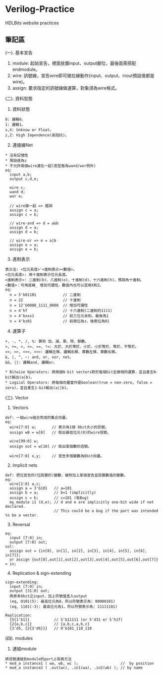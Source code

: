 # Verilog-Practice
HDLBits website practices

## 筆記區
(一). 基本宣告
  1. module: 起始宣告，裡面放置input、output腳位，最後面需搭配endmodule。
  2. wire: 訊號線，宣告wire即可做拉線動作(input、output、inout預設值都是wire)。
  3. assign: 要求指定的訊號線做運算，對象須為wire格式。


(二). 資料型態
  1. 資料狀態
    
    0: 邏輯0。
    1: 邏輯1。
    x,X: Unknow or Float。
    z,Z: High Impendence(高阻抗)。 
  
  2. 連接線Net

    * 沒有記憶性
    * 預設值為z
    * 不允許兩個wire連在一起(若型態為wand/wor例外)
    eq:
      input a,b;
      output c,d,e;
      
      wire c;
      wand d;
      wor e;
      
      // wire接一起 => 錯誤
      assign c = a;
      assign c = b;
      
      // wire-and => d = a&b
      assign d = a;
      assign d = b;
      
      // wire-or => e = a|b
      assign e = a;
      assign e = b;
      
  3. 進制表示

    表示法: <位元長度>'<進制表示><數值>。
    <位元長度>: 用十進制表示位元長度。
    <進制表示>: 二進制(b)、八進制(o)、十進制(d)、十六進制(h)，預設為十進制。
    <數值>：可用底線_ 增加可讀性，數值內也可以混用X和Z。
    eq:
      n = 5'b01101            // 二進制
      n = 22                  // 十進制
      n = 12'b0000_1111_0000  // 增加可讀性
      n = 4'hf                // 十六進制(二進制的1111)
      n = 4'bxxx1             // 前三位元未知，最後為1
      n = 4'bz01              // 前兩位為z，後兩位為01
  
  4. 運算子
    
    +, -, *, /, %: 算術 加、減、乘、除、餘數。
    >, >=, <, <=, ==, !=: 大於、大於等於、小於、小於等於、等於、不等於。
    <<, >>, <<<, >>>: 邏輯左移、邏輯右移、算數左移、算數右移。
    &, |, ^, ~: and, or, xor, not。
    &&, ||: 邏輯and, 邏輯or。
    
    * Bitwise Operators: 將兩個N-bit vectors對於每個bit去做相同運算，並且產生N-bit輸出(a|b)。
    * Logical Operators: 將每個向量當作是boolean(true = non-zero, false = zero)，並且產生1-bit輸出(a||b)。

(三). Vector
  1. Vectors

    def: 一組wire組合而成的集合向量。
    eq: 
      wire[7:0] w;       // 表示為1個 8bit大小的訊號。
      assign w0 = w[0]   // 取出最低位元(0)的wire信號。
      
      wire[99:0] w;
      assign out = w[10] // 取出某個數的信號。
      
      wire[7:0] x,y;     // 宣告多個變數為8bit向量。
      
  2. Implicit nets

    def: 把位宣告的(位設置的)變數，被附加上某個宣告並設置數值的變數。
    eq:
      wire[2:0] a,c;      
      assign a = 3'b101   // a=101
      assign b = a;       // b=1 (implicitly)
      assign c = b;       // c=101 (有Bug)
      my_module i1 (d,e); // d and e are implicitly one-bit wide if not declared.
                          // This could be a bug if the port was intended to be a vector.

  3. Reversal
    
    eq: 
      input [7:0] in;
      output [7:0] out;
    sol: 
      assign out = {in[0], in[1], in[2], in[3], in[4], in[5], in[6], in[7]};
      or assign {out[0],out[1],out[2],out[3],out[4],out[5],out[6],out[7]} = in;
      
  4. Replication & sign-extending

    sign-extending: 
      input [7:0] in;
      output [31:0] out;
      將原本8bit之input，加上符號值丟入output
      (eq, 0101(5): 最高位元為0，所以符號表示為: 00000101)
      (eq, 1101(-3): 最高位元為1，所以符號表示為: 11111101)
    
    Replication: 
      {5{1'b1}}           // 5'b11111 (or 5'd31 or 5'h1f)
      {2{a,b,c}}          // {a,b,c,a,b,c}
      {3'd5, {2{3'd6}}}   // 9'b101_110_110
    
(四). modules

  1. 連結module

    將信號連結到module的port上有兩方法
    * mod_a instance1 ( wa, wb, wc );                   //  by position
    * mod_a instance2 ( .out(wc), .in1(wa), .in2(wb) ); // by name

